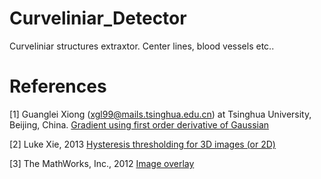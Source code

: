 # Curveliniar_Detector
Curveliniar structures extraxtor. Center lines, blood vessels etc..

# References
[1] Guanglei Xiong (xgl99@mails.tsinghua.edu.cn) at Tsinghua University, Beijing, China. [Gradient using first order derivative of Gaussian](http://www.mathworks.com/matlabcentral/fileexchange/8060-gradient-using-first-order-derivative-of-gaussian/content/gaussgradient/gaussgradient.m)

[2] Luke Xie, 2013 [Hysteresis thresholding for 3D images (or 2D)](http://www.mathworks.com/matlabcentral/fileexchange/44648-hysteresis-thresholding-for-3d-images--or-2d-/content/hysteresis3d.m)

[3] The MathWorks, Inc., 2012 [Image overlay](http://www.mathworks.com/matlabcentral/fileexchange/10502-image-overlay/content/imoverlay.m)
